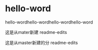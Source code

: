 # hello-word
hello-wordhello-wordhello-wordhello-word

这是从mater新建
readme-edits

这是从master新建的分
readme-edits
